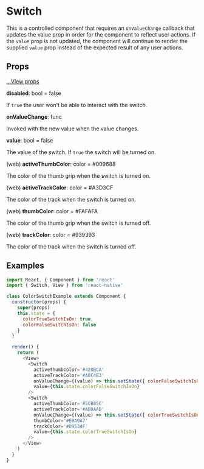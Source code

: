 # Switch

This is a controlled component that requires an `onValueChange` callback that
updates the value prop in order for the component to reflect user actions. If
the `value` prop is not updated, the component will continue to render the
supplied `value` prop instead of the expected result of any user actions.

## Props

[...View props](./View.md)

**disabled**: bool = false

If `true` the user won't be able to interact with the switch.

**onValueChange**: func

Invoked with the new value when the value changes.

**value**: bool = false

The value of the switch. If `true` the switch will be turned on.

(web) **activeThumbColor**: color = #009688

The color of the thumb grip when the switch is turned on.

(web) **activeTrackColor**: color = #A3D3CF

The color of the track when the switch is turned on.

(web) **thumbColor**: color = #FAFAFA

The color of the thumb grip when the switch is turned off.

(web) **trackColor**: color = #939393

The color of the track when the switch is turned off.

## Examples

```js
import React, { Component } from 'react'
import { Switch, View } from 'react-native'

class ColorSwitchExample extends Component {
  constructor(props) {
    super(props)
    this.state = {
      colorTrueSwitchIsOn: true,
      colorFalseSwitchIsOn: false
    }
  }

  render() {
    return (
      <View>
        <Switch
          activeThumbColor='#428BCA'
          activeTrackColor='#A0C4E3'
          onValueChange={(value) => this.setState({ colorFalseSwitchIsOn: value })}
          value={this.state.colorFalseSwitchIsOn}
        />
        <Switch
          activeThumbColor='#5CB85C'
          activeTrackColor='#ADDAAD'
          onValueChange={(value) => this.setState({ colorTrueSwitchIsOn: value })}
          thumbColor='#EBA9A7'
          trackColor='#D9534F'
          value={this.state.colorTrueSwitchIsOn}
        />
      </View>
    )
  }
}
```
